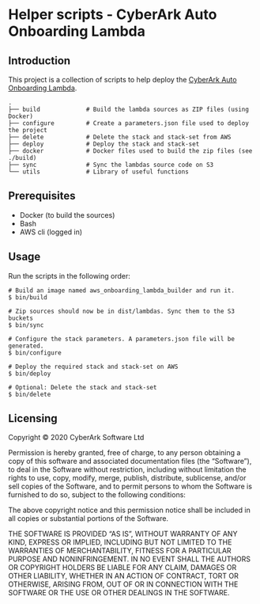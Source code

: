 # Helper scripts - CyberArk Auto Onboarding Lambda

## Introduction

This project is a collection of scripts to help deploy the [CyberArk Auto Onboarding Lambda](https://github.com/cyberark/cyberark-aws-auto-onboarding).

```
.
├── build             # Build the lambda sources as ZIP files (using Docker)
├── configure         # Create a parameters.json file used to deploy the project
├── delete            # Delete the stack and stack-set from AWS
├── deploy            # Deploy the stack and stack-set
├── docker            # Docker files used to build the zip files (see ./build) 
├── sync              # Sync the lambdas source code on S3
└── utils             # Library of useful functions
```

## Prerequisites
 - Docker (to build the sources)
 - Bash
 - AWS cli (logged in)

## Usage

Run the scripts in the following order:
```
# Build an image named aws_onboarding_lambda_builder and run it.
$ bin/build

# Zip sources should now be in dist/lambdas. Sync them to the S3 buckets
$ bin/sync

# Configure the stack parameters. A parameters.json file will be generated.
$ bin/configure

# Deploy the required stack and stack-set on AWS
$ bin/deploy

# Optional: Delete the stack and stack-set
$ bin/delete
```

## Licensing

Copyright © 2020 CyberArk Software Ltd

Permission is hereby granted, free of charge, to any person obtaining a copy of this software and associated documentation files (the “Software”), to deal in the Software without restriction, including without limitation the rights to use, copy, modify, merge, publish, distribute, sublicense, and/or sell copies of the Software, and to permit persons to whom the Software is furnished to do so, subject to the following conditions:

The above copyright notice and this permission notice shall be included in all copies or substantial portions of the Software.

THE SOFTWARE IS PROVIDED “AS IS”, WITHOUT WARRANTY OF ANY KIND, EXPRESS OR IMPLIED, INCLUDING BUT NOT LIMITED TO THE WARRANTIES OF MERCHANTABILITY, FITNESS FOR A PARTICULAR PURPOSE AND NONINFRINGEMENT. IN NO EVENT SHALL THE AUTHORS OR COPYRIGHT HOLDERS BE LIABLE FOR ANY CLAIM, DAMAGES OR OTHER LIABILITY, WHETHER IN AN ACTION OF CONTRACT, TORT OR OTHERWISE, ARISING FROM, OUT OF OR IN CONNECTION WITH THE SOFTWARE OR THE USE OR OTHER DEALINGS IN THE SOFTWARE.